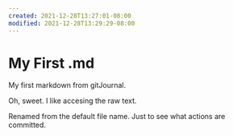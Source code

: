 ```yaml
---
created: 2021-12-28T13:27:01-08:00
modified: 2021-12-28T13:29:29-08:00
---
```


# My First .md

My first markdown from gitJournal.

Oh, sweet. I like accesing the raw text.

Renamed from the default file name. Just to see what actions are committed.

